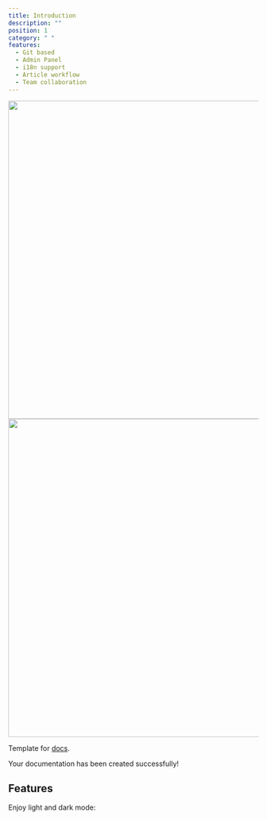 ```yaml
---
title: Introduction
description: ""
position: 1
category: " "
features:
  - Git based
  - Admin Panel
  - i18n support
  - Article workflow
  - Team collaboration
---
```


<img src="/images/logo-light.png" class="light-img" width="1280" height="640" alt=""/>
<img src="/images/logo-dark.png" class="dark-img" width="1280" height="640" alt=""/>

Template for [docs](https://github.com/preflet/grapp).

<alert type="success">

Your documentation has been created successfully!

</alert>

## Features

<list :items="features"></list>

<p class="flex items-center">Enjoy light and dark mode:&nbsp;<app-color-switcher class="inline-flex ml-2"></app-color-switcher></p>

